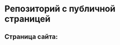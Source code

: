 # Репозиторий с публичной страницей

## Страница сайта:
<!-- https://github.com/ilya7890ytk/Pipin_mySite.git -->